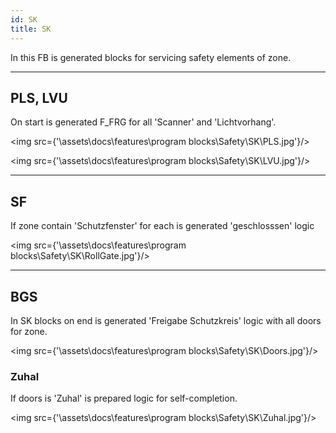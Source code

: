 ```yaml
---
id: SK
title: SK
---
```


In this FB is generated blocks for servicing safety elements of zone.

---

## PLS, LVU

On start is generated F_FRG for all 'Scanner' and 'Lichtvorhang'.

<img src={'\\assets\\docs\\features\\program blocks\\Safety\\SK\\PLS.jpg'}/>

<img src={'\\assets\\docs\\features\\program blocks\\Safety\\SK\\LVU.jpg'}/>

---

## SF

If zone contain 'Schutzfenster' for each is generated 'geschlosssen' logic

<img src={'\\assets\\docs\\features\\program blocks\\Safety\\SK\\RollGate.jpg'}/>

---

## BGS

In SK blocks on end is generated 'Freigabe Schutzkreis' logic with all doors for zone.

<img src={'\\assets\\docs\\features\\program blocks\\Safety\\SK\\Doors.jpg'}/>

### Zuhal

If doors is 'Zuhal' is prepared logic for self-completion.

<img src={'\\assets\\docs\\features\\program blocks\\Safety\\SK\\Zuhal.jpg'}/>